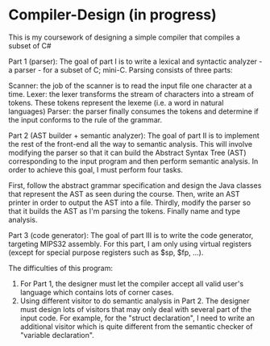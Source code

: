 # Compiler-Design (in progress)

This is my coursework of designing a simple compiler that compiles a subset of C#

Part 1 (parser): The goal of part I is to write a lexical and syntactic analyzer - a parser - for a subset of C; mini-C.
Parsing consists of three parts:

  Scanner: the job of the scanner is to read the input file one character at a time.
  Lexer: the lexer transforms the stream of characters into a stream of tokens. These tokens represent the lexeme (i.e. a word in natural languages)
  Parser: the parser finally consumes the tokens and determine if the input conforms to the rule of the grammar.


Part 2 (AST builder + semantic analyzer): The goal of part II is to implement the rest of the front-end all the way to semantic analysis.
This will involve modifying the parser so that it can build the Abstract Syntax Tree (AST) corresponding to the input program and then perform semantic analysis.
In order to achieve this goal, I must perform four tasks.

  First, follow the abstract grammar specification and design the Java classes that represent the AST as seen during the course.
  Then, write an AST printer in order to output the AST into a file.
  Thirdly, modify the parser so that it builds the AST as I'm parsing the tokens.
  Finally name and type analysis.


Part 3 (code generator): The goal of part III is to write the code generator, targeting MIPS32 assembly.
For this part, I am only using virtual registers (except for special purpose registers such as $sp, $fp, ...).



The difficulties of this program:
  1. For Part 1, the designer must let the compiler accept all valid user's language which contains lots of corner cases.
  2. Using different visitor to do semantic analysis in Part 2. The designer must design lots of visitors that may only deal with several part of the input code. For example, 
  for the "struct declaration", I need to write an additional visitor which is quite different from the semantic checker of "variable declaration".
